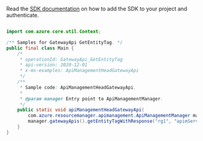 Read the [SDK documentation](https://github.com/Azure/azure-sdk-for-java/blob/azure-resourcemanager-apimanagement_1.0.0-beta.2/sdk/apimanagement/azure-resourcemanager-apimanagement/README.md) on how to add the SDK to your project and authenticate.

```java

import com.azure.core.util.Context;

/** Samples for GatewayApi GetEntityTag. */
public final class Main {
    /*
     * operationId: GatewayApi_GetEntityTag
     * api-version: 2020-12-01
     * x-ms-examples: ApiManagementHeadGatewayApi
     */
    /**
     * Sample code: ApiManagementHeadGatewayApi.
     *
     * @param manager Entry point to ApiManagementManager.
     */
    public static void apiManagementHeadGatewayApi(
        com.azure.resourcemanager.apimanagement.ApiManagementManager manager) {
        manager.gatewayApis().getEntityTagWithResponse("rg1", "apimService1", "gw1", "api1", Context.NONE);
    }
}
```
